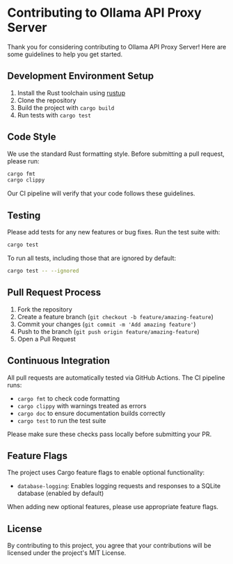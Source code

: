 # Contributing to Ollama API Proxy Server

Thank you for considering contributing to Ollama API Proxy Server! Here are some guidelines to help you get started.

## Development Environment Setup

1. Install the Rust toolchain using [rustup](https://rustup.rs/)
2. Clone the repository
3. Build the project with `cargo build`
4. Run tests with `cargo test`

## Code Style

We use the standard Rust formatting style. Before submitting a pull request, please run:

```bash
cargo fmt
cargo clippy
```

Our CI pipeline will verify that your code follows these guidelines.

## Testing

Please add tests for any new features or bug fixes. Run the test suite with:

```bash
cargo test
```

To run all tests, including those that are ignored by default:

```bash
cargo test -- --ignored
```

## Pull Request Process

1. Fork the repository
2. Create a feature branch (`git checkout -b feature/amazing-feature`)
3. Commit your changes (`git commit -m 'Add amazing feature'`)
4. Push to the branch (`git push origin feature/amazing-feature`)
5. Open a Pull Request

## Continuous Integration

All pull requests are automatically tested via GitHub Actions. The CI pipeline runs:

- `cargo fmt` to check code formatting
- `cargo clippy` with warnings treated as errors
- `cargo doc` to ensure documentation builds correctly
- `cargo test` to run the test suite

Please make sure these checks pass locally before submitting your PR.

## Feature Flags

The project uses Cargo feature flags to enable optional functionality:

- `database-logging`: Enables logging requests and responses to a SQLite database (enabled by default)

When adding new optional features, please use appropriate feature flags.

## License

By contributing to this project, you agree that your contributions will be licensed under the project's MIT License.
